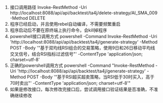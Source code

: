 1. 接口调用路径 Invoke-RestMethod -Uri http://localhost:8088/api/api/backtest/ta4j/delete-strategy/AI_SMA_009 -Method DELETE 
2. 程序已经启动，并且使用rebel自动编译，不需要频繁重启
3. 程序启动后不要在原终端上执行命令，会kill掉程序
4. powershell接口调用方式 powershell -Command Invoke-RestMethod -Uri 'http://localhost:8088/api/api/backtest/ta4j/generate-strategy' -Method POST -Body '"基于双均线RSI组合的交易策略，使用9日和26日移动平均线交叉信号，结合RSI指标过滤信号"' -ContentType 'application/json; charset=utf-8'
5. 正确的powershell调用方式 powershell -Command "Invoke-RestMethod -Uri 'http://localhost:8088/api/api/backtest/ta4j/generate-strategy' -Method POST -Body '\"基于RSI超买超卖策略，当RSI低于30时买入，高于70时卖出\"' -ContentType 'application/json; charset=utf-8'"
6. 如果是修改接口，每次修改完接口后，尝试调用接口验证结果是否准确，不准确继续修改